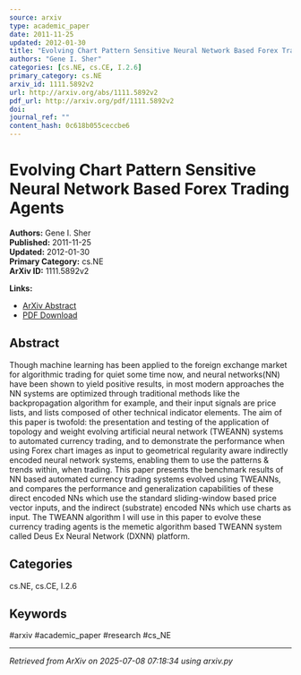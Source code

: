 ```yaml
---
source: arxiv
type: academic_paper
date: 2011-11-25
updated: 2012-01-30
title: "Evolving Chart Pattern Sensitive Neural Network Based Forex Trading Agents"
authors: "Gene I. Sher"
categories: [cs.NE, cs.CE, I.2.6]
primary_category: cs.NE
arxiv_id: 1111.5892v2
url: http://arxiv.org/abs/1111.5892v2
pdf_url: http://arxiv.org/pdf/1111.5892v2
doi: 
journal_ref: ""
content_hash: 0c618b055ceccbe6
---
```


# Evolving Chart Pattern Sensitive Neural Network Based Forex Trading Agents

**Authors:** Gene I. Sher  
**Published:** 2011-11-25  
**Updated:** 2012-01-30  
**Primary Category:** cs.NE  
**ArXiv ID:** 1111.5892v2  

**Links:**
- [ArXiv Abstract](http://arxiv.org/abs/1111.5892v2)
- [PDF Download](http://arxiv.org/pdf/1111.5892v2)


## Abstract

Though machine learning has been applied to the foreign exchange market for
algorithmic trading for quiet some time now, and neural networks(NN) have been
shown to yield positive results, in most modern approaches the NN systems are
optimized through traditional methods like the backpropagation algorithm for
example, and their input signals are price lists, and lists composed of other
technical indicator elements. The aim of this paper is twofold: the
presentation and testing of the application of topology and weight evolving
artificial neural network (TWEANN) systems to automated currency trading, and
to demonstrate the performance when using Forex chart images as input to
geometrical regularity aware indirectly encoded neural network systems,
enabling them to use the patterns & trends within, when trading. This paper
presents the benchmark results of NN based automated currency trading systems
evolved using TWEANNs, and compares the performance and generalization
capabilities of these direct encoded NNs which use the standard sliding-window
based price vector inputs, and the indirect (substrate) encoded NNs which use
charts as input. The TWEANN algorithm I will use in this paper to evolve these
currency trading agents is the memetic algorithm based TWEANN system called
Deus Ex Neural Network (DXNN) platform.

## Categories

cs.NE, cs.CE, I.2.6





## Keywords

#arxiv #academic_paper #research #cs_NE

---
*Retrieved from ArXiv on 2025-07-08 07:18:34 using arxiv.py*
